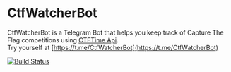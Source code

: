 # CtfWatcherBot
CtfWatcherBot is a Telegram Bot that helps you keep track of Capture The Flag competitions using [CTFTime Api](http://ctftime.org/api/). <br>
Try yourself at [https://t.me/CtfWatcherBot](https://t.me/CtfWatcherBot)


[![Build Status](https://travis-ci.com/Es7evam/CtfWatcherBot.svg?token=GHUXnzbdgzT2LFqXxsDR&branch=master)](https://travis-ci.com/Es7evam/CtfWatcherBot)
